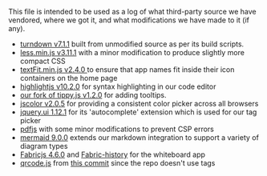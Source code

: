 This file is intended to be used as a log of what third-party source we have vendored, where we got it, and what modifications we have made to it (if any).

* [turndown v7.1.1](https://github.com/mixmark-io/turndown/releases/tag/v7.1.1) built from unmodified source as per its build scripts.
* [less.min.js v3.11.1](https://github.com/less/less.js/releases/tag/v3.11.1) with a minor modification to produce slightly more compact CSS
* [textFit.min.js v2.4.0 ](https://github.com/STRML/textFit/releases/tag/v2.4.0) to ensure that app names fit inside their icon containers on the home page
* [highlightjs v10.2.0](https://github.com/highlightjs/highlight.js/) for syntax highlighting in our code editor
* [our fork of tippy.js v1.2.0](https://github.com/xwiki-labs/tippyjs) for adding tooltips.
* [jscolor v2.0.5](https://jscolor.com/) for providing a consistent color picker across all browsers
* [jquery.ui 1.12.1](https://jqueryui.com/) for its 'autocomplete' extension which is used for our tag picker
* [pdfjs](https://mozilla.github.io/pdf.js/) with some minor modifications to prevent CSP errors
* [mermaid 9.0.0](https://github.com/mermaid-js/mermaid/releases/tag/8.13.4) extends our markdown integration to support a variety of diagram types
* [Fabricjs 4.6.0](https://github.com/fabricjs/fabric.js) and [Fabric-history](https://github.com/lyzerk/fabric-history) for the whiteboard app
* [qrcode.js](https://github.com/davidshimjs/qrcodejs) from [this commit](https://github.com/davidshimjs/qrcodejs/commit/06c7a5e134f116402699f03cda5819e10a0e5787) since the repo doesn't use tags

